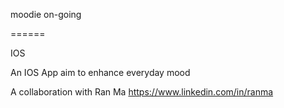 moodie on-going

======

IOS


An IOS App aim to enhance everyday mood



A collaboration with Ran Ma https://www.linkedin.com/in/ranma
